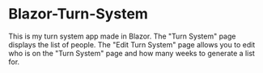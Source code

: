 # Blazor-Turn-System

This is my turn system app made in Blazor.
The "Turn System" page displays the list of people.
The "Edit Turn System" page allows you to edit who is on the "Turn System" page and how many weeks to generate a list for.
